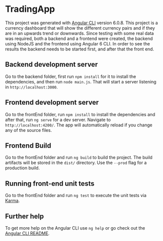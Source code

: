# TradingApp

This project was generated with [Angular CLI](https://github.com/angular/angular-cli) version 6.0.8.
This project is a currency dashboard that will show the different currency pairs and if they are in an upwards trend or downwards.
Since testing with some real data was required, both a backend and a frontend were created, the backend using NodeJS and the frontend using Angular 6 CLI. In order to see the results the backend needs to be started first, and after that the front end.

## Backend development server

Go to the backend folder, first run `npm install` for it to install the dependencies, and then run `node main.js`. That will start a server listening in `http://localhost:3000`.

## Frontend development server

Go to the frontEnd folder, run `npm install` to install the dependencies and after that, run `ng serve` for a dev server. Navigate to `http://localhost:4200/`. The app will automatically reload if you change any of the source files.

## Frontend Build

Go to the frontEnd folder and run `ng build` to build the project. The build artifacts will be stored in the `dist/` directory. Use the `--prod` flag for a production build.

## Running front-end unit tests

Go to the frontEnd folder and run `ng test` to execute the unit tests via [Karma](https://karma-runner.github.io).

## Further help

To get more help on the Angular CLI use `ng help` or go check out the [Angular CLI README](https://github.com/angular/angular-cli/blob/master/README.md).
